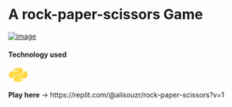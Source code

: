 # A rock-paper-scissors Game 

<a href="https://replit.com/@alisouzr/rock-paper-scissors?v=1">![image](https://user-images.githubusercontent.com/79667413/170506175-f723828a-91b7-4fc3-8e70-8a0289c9b779.png)</a>

<div style="display: inline_block">
  <h4>Technology used</h4>
  <img align="center" alt="Python" height="30" width="40" src="https://raw.githubusercontent.com/devicons/devicon/master/icons/python/python-plain.svg">
</div>

<br>
<strong>Play here</strong> -> https://replit.com/@alisouzr/rock-paper-scissors?v=1
